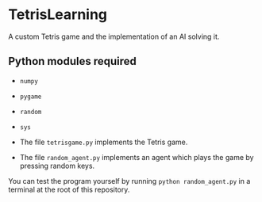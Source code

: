 # TetrisLearning
A custom Tetris game and the implementation of an AI solving it.

## Python modules required
- `numpy`
- `pygame`
- `random`
- `sys`


- The file `tetrisgame.py` implements the Tetris game.
- The file `random_agent.py` implements an agent which plays the game by pressing random keys.

You can test the program yourself by running `python random_agent.py` in a terminal at the root of this repository.

